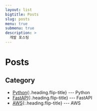 ```yaml
---
layout: list
bigtitle: Posts
slug: posts
menu: true
submenu: true
description: >
  개발 포스팅
---
```


# Posts

## Category

* [Python]{:.heading.flip-title} --- Python
* [FastAPI]{:.heading.flip-title} --- FastAPI 
* [AWS]{:.heading.flip-title} --- AWS

[Python]: /python/
[FastAPI]: /fastapi/
[AWS]: /aws/